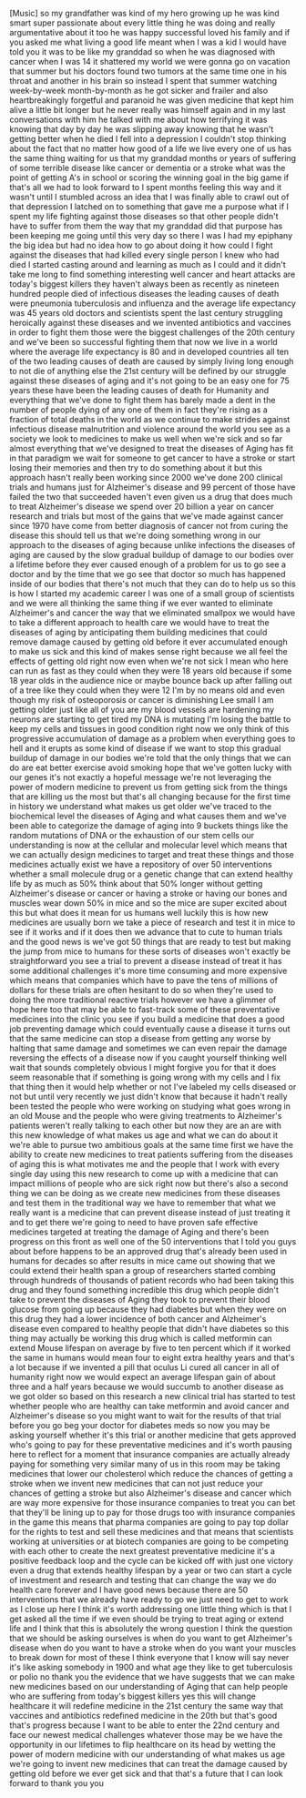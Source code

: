 
[Music]
so my grandfather was kind of my hero
growing up he was kind smart super
passionate about every little thing he
was doing and really argumentative about
it too he was happy successful loved his
family and if you asked me what living a
good life meant when I was a kid I would
have told you it was to be like my
granddad so when he was diagnosed with
cancer when I was 14 it shattered my
world we were gonna go on vacation that
summer but his doctors found two tumors
at the same time one in his throat and
another in his brain so instead I spent
that summer watching week-by-week
month-by-month as he got sicker and
frailer and also heartbreakingly
forgetful and paranoid he was given
medicine that kept him alive a little
bit longer but he never really was
himself again and in my last
conversations with him he talked with me
about how terrifying it was knowing that
day by day he was slipping away knowing
that he wasn&#39;t getting better when he
died I fell into a depression I couldn&#39;t
stop thinking about the fact that no
matter how good of a life we live every
one of us has the same thing waiting for
us that my granddad months or years of
suffering of some terrible disease like
cancer or dementia or a stroke what was
the point of getting A&#39;s in school or
scoring the winning goal in the big game
if that&#39;s all we had to look forward to
I spent months feeling this way and it
wasn&#39;t until I stumbled across an idea
that I was finally able to crawl out of
that depression I latched on to
something that gave me a purpose what if
I spent my life fighting against those
diseases so that other people didn&#39;t
have to suffer from them the way that my
granddad did that purpose has been
keeping me going until this very day so
there I was I had my epiphany the big
idea but had no idea how to go about
doing it how could I fight against the
diseases that had killed every single
person I knew who had died I started
casting around and learning as much as I
could and it didn&#39;t take me long to find
something interesting
well cancer and heart attacks are
today&#39;s biggest killers they haven&#39;t
always been as recently as nineteen
hundred people died of infectious
diseases the leading causes of death
were pneumonia tuberculosis and
influenza and the average life
expectancy was 45 years old doctors and
scientists spent the last century
struggling heroically against these
diseases and we invented antibiotics and
vaccines in order to fight them those
were the biggest challenges of the 20th
century and we&#39;ve been so successful
fighting them that now we live in a
world where the average life expectancy
is 80 and in developed countries all ten
of the two leading causes of death are
caused by simply living long enough to
not die of anything else the 21st
century will be defined by our struggle
against these diseases of aging and it&#39;s
not going to be an easy one for 75 years
these have been the leading causes of
death for Humanity
and everything that we&#39;ve done to fight
them has barely made a dent in the
number of people dying of any one of
them in fact they&#39;re rising as a
fraction of total deaths in the world as
we continue to make strides against
infectious disease malnutrition and
violence around the world you see as a
society we look to medicines to make us
well when we&#39;re sick and so far almost
everything that we&#39;ve designed to treat
the diseases of Aging has fit in that
paradigm we wait for someone to get
cancer to have a stroke or start losing
their memories and then try to do
something about it
but this approach hasn&#39;t really been
working since 2000 we&#39;ve done 200
clinical trials and humans just for
Alzheimer&#39;s disease and 99 percent of
those have failed the two that succeeded
haven&#39;t even given us a drug that does
much to treat Alzheimer&#39;s disease we
spend over 20 billion a year on cancer
research and trials but most of the
gains that we&#39;ve made against cancer
since 1970 have come from better
diagnosis of cancer not from curing the
disease this should tell us that we&#39;re
doing something wrong in our approach to
the diseases of aging because unlike
infections the diseases of aging are
caused by the slow gradual buildup of
damage to our bodies over a lifetime
before they ever caused enough of a
problem for us to go see a doctor and by
the time that we go see that doctor so
much has happened inside of our bodies
that there&#39;s not much that they can do
to help us so this is how I started my
academic career I was one of a small
group of scientists and we were all
thinking the same thing
if we ever wanted to eliminate
Alzheimer&#39;s and cancer the way that we
eliminated smallpox we would have to
take a different approach to health care
we would have to treat the diseases of
aging by anticipating them
building medicines that could remove
damage caused by getting old before it
ever accumulated enough to make us sick
and this kind of makes sense right
because we all feel the effects of
getting old right now even when we&#39;re
not sick
I mean who here can run as fast as they
could when they were 18 years old
because if some 18 year olds in the
audience nice or maybe bounce back up
after falling out of a tree like they
could when they were 12 I&#39;m by no means
old and even though my risk of
osteoporosis or cancer is diminishing
Lee small I am getting older just like
all of you are my blood vessels are
hardening my neurons are starting to get
tired my DNA is mutating I&#39;m losing the
battle to keep my cells and tissues in
good condition right now we only think
of this progressive accumulation of
damage as a problem when everything goes
to hell and it erupts as some kind of
disease if we want to stop this gradual
buildup of damage in our bodies we&#39;re
told that the only things that we can do
are eat better exercise avoid smoking
hope that we&#39;ve gotten lucky with our
genes it&#39;s not exactly a hopeful message
we&#39;re not leveraging the power of modern
medicine to prevent us from getting sick
from the things that are killing us the
most but that&#39;s all changing because for
the first time in history we understand
what makes us get older we&#39;ve traced to
the biochemical level the diseases of
Aging and what causes them and we&#39;ve
been able to categorize the damage of
aging into 9 buckets things like the
random mutations of DNA
or the exhaustion of our stem cells our
understanding is now at the cellular and
molecular level which means that we can
actually design medicines to target and
treat these things and those medicines
actually exist we have a repository of
over 50 interventions whether a small
molecule drug or a genetic change that
can extend healthy life by as much as
50% think about that 50% longer without
getting Alzheimer&#39;s disease or cancer or
having a stroke or having our bones and
muscles wear down 50% in mice
and so the mice are super excited about
this but what does it mean for us humans
well luckily this is how new medicines
are usually born we take a piece of
research and test it in mice to see if
it works and if it does then we advance
that to cute to human trials and the
good news is we&#39;ve got 50 things that
are ready to test but making the jump
from mice to humans for these sorts of
diseases won&#39;t exactly be
straightforward you see a trial to
prevent a disease instead of treat it
has some additional challenges it&#39;s more
time consuming and more expensive which
means that companies which have to pave
the tens of millions of dollars for
these trials are often hesitant to do so
when they&#39;re used to doing the more
traditional reactive trials however we
have a glimmer of hope here too
that may be able to fast-track some of
these preventative medicines into the
clinic you see if you build a medicine
that does a good job preventing damage
which could eventually cause a disease
it turns out that the same medicine can
stop a disease from getting any worse by
halting that same damage and sometimes
we can even repair the damage reversing
the effects of a disease now if you
caught yourself thinking well wait that
sounds completely obvious I might
forgive you for that
it does seem reasonable that if
something is going wrong with my cells
and I fix that thing then it would help
whether or not I&#39;ve labeled my cells
diseased or not but until very recently
we just didn&#39;t know that because it
hadn&#39;t really been tested the people who
were working on studying what goes wrong
in an old Mouse and the people who were
giving treatments to Alzheimer&#39;s
patients weren&#39;t really talking to each
other but now they are an are
with this new knowledge of what makes us
age and what we can do about it we&#39;re
able to pursue two ambitious goals at
the same time first we have the ability
to create new medicines to treat
patients suffering from the diseases of
aging this is what motivates me and the
people that I work with every single day
using this new research to come up with
a medicine that can impact millions of
people who are sick right now but
there&#39;s also a second thing we can be
doing as we create new medicines from
these diseases and test them in the
traditional way we have to remember that
what we really want is a medicine that
can prevent disease instead of just
treating it and to get there we&#39;re going
to need to have proven safe effective
medicines targeted at treating the
damage of Aging and there&#39;s been
progress on this front as well one of
the 50 interventions that I told you
guys about before happens to be an
approved drug that&#39;s already been used
in humans for decades so after results
in mice came out showing that we could
extend their health span a group of
researchers started combing through
hundreds of thousands of patient records
who had been taking this drug and they
found something incredible this drug
which people didn&#39;t take to prevent the
diseases of Aging they took to prevent
their blood glucose from going up
because they had diabetes but when they
were on this drug they had a lower
incidence of both cancer and Alzheimer&#39;s
disease even compared to healthy people
that didn&#39;t have diabetes so this thing
may actually be working this drug which
is called metformin can extend Mouse
lifespan on average by five to ten
percent which if it worked the same in
humans would mean four to eight extra
healthy years and that&#39;s a lot because
if we invented a pill that
oculus Li cured all cancer in all of
humanity right now we would expect an
average lifespan gain of about three and
a half years because we would succumb to
another disease as we got older so based
on this research a new clinical trial
has started to test whether people who
are healthy can take metformin and avoid
cancer and Alzheimer&#39;s disease so you
might want to wait for the results of
that trial before you go beg your doctor
for diabetes meds so now you may be
asking yourself whether it&#39;s this trial
or another medicine that gets approved
who&#39;s going to pay for these
preventative medicines and it&#39;s worth
pausing here to reflect for a moment
that insurance companies are actually
already paying for something very
similar many of us in this room may be
taking medicines that lower our
cholesterol which reduce the chances of
getting a stroke when we invent new
medicines that can not just reduce your
chances of getting a stroke but also
Alzheimer&#39;s disease and cancer which are
way more expensive for those insurance
companies to treat you can bet that
they&#39;ll be lining up to pay for those
drugs too with insurance companies in
the game
this means that pharma companies are
going to pay top dollar for the rights
to test and sell these medicines and
that means that scientists working at
universities or at biotech companies are
going to be competing with each other to
create the next greatest preventative
medicine it&#39;s a positive feedback loop
and the cycle can be kicked off with
just one victory even a drug that
extends healthy lifespan by a year or
two can start a cycle of investment and
research and testing that can change the
way we do health care forever and I have
good news because there are 50
interventions that we already have ready
to go we just need to get to work as I
close up here I think it&#39;s worth
addressing
one little thing which is that I get
asked all the time if we even should be
trying to treat aging or extend life and
I think that this is absolutely the
wrong question I think the question that
we should be asking ourselves is when do
you want to get Alzheimer&#39;s disease when
do you want to have a stroke when do you
want your muscles to break down for most
of these I think everyone that I know
will say never it&#39;s like asking somebody
in 1900 and what age they like to get
tuberculosis or polio
no thank you the evidence that we have
suggests that we can make new medicines
based on our understanding of Aging that
can help people who are suffering from
today&#39;s biggest killers yes this will
change healthcare it will redefine
medicine in the 21st century the same
way that vaccines and antibiotics
redefined medicine in the 20th but
that&#39;s good that&#39;s progress because I
want to be able to enter the 22nd
century and face our newest medical
challenges whatever those may be we have
the opportunity in our lifetimes
to flip healthcare on its head by
wetting the power of modern medicine
with our understanding of what makes us
age we&#39;re going to invent new medicines
that can treat the damage caused by
getting old before we ever get sick and
that that&#39;s a future that I can look
forward to thank you
you
